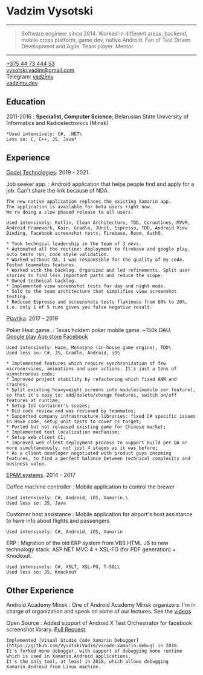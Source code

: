 Vadzim Vysotski
============

----

>  Software engineer since 2014.
>  Worked in different areas: backend, mobile cross platform, game dev, native Android.
>  Fan of Test Driven Development and Agile. Team player. Mentor.

----

[+375 44 73 444 53](tel:+375447344453) \
vysotski.vadim@gmail.com \
Telegram: [vadzimv](https://t.me/vadzimv/) \
[vadzimv.dev](https://vadzimv.dev/)

Education
---------

2011-2016
:   **Specialist, Computer Science**; Belarusian State University of Informatics and Radioelectronics (Minsk)

    *Used intensively: C#, .NET\
    Less so: C, C++, JS, Java*

Experience
----------

[Godel Technologies](https://www.godeltech.com/). 2019 - 2021.

Job seeker app. 
:   Android application that helps people find and apply for a job.
    Can't share the link because of NDA.

    The new native application replaces the existing Xamarin app.
    The application is available for beta users right now.
    We're doing a slow phased release to all users.

    Used intensively: Kotlin, Clean Architecture, TDD, Coroutines, MVVM, Android Framework, Koin, Gradle, JUnit, Espresso, TDD, Android View Binding, Facebook screenshot tests, Firebase, Room, Auth0.

    * Took technical leadership in the team of 3 devs.
    * Automated all the routine: deployment to firebase and google play, auto tests run, code style validation.
    * Worked without QA. I was responsible for the quality of my code. Tested teammates features.
    * Worked with the backlog. Organized and led refinements. Split user stories to find less important parts and reduce the scope.
    * Owned technical backlog.
    * Implemented view screenshot tests for day and night mode.
    * Sold to the team architecture that simplifies view screenshot testing.
    * Reduced Espresso and screenshots tests flakiness from 60% to 20%, i.e. only 1 of 5 runs gives you false negative result. 

[Playtika](https://www.playtika.com/). 2017 - 2019

Poker Heat game.
:   Texas holdem poker mobile game. ~150k DAU. \
    [Google play](https://play.google.com/store/apps/details?id=com.bigblueparrot.pokerfriends&hl=en&gl=US)
    [App store](https://apps.apple.com/us/app/poker-heat-texas-holdem-poker/id480523695)
    [Facebook](https://apps.facebook.com/pokerheat/)

    Used intensively: Haxe, Monosyne (in-house game engine), TDD\
    Used less so: C#, JS, Gradle, Android, iOS

    * Implemented features which require synchronization of few microservices, animations and user actions. It's just a tons of asynchronous code;
    * Improved project stability by refactoring which fixed ANR and crashes;
    * Split existing heavyweight screens into modules(module per feature), so that it's easy to: add/delete/change features, switch on/off features at runtime;
    * Setup IoC container's scopes;
    * Did code review and was reviewed by teammates;
    * Supported company infrastructure libraries: fixed C# specific issues in Haxe code, setup unit tests to cover cs target;
    * Ported but not released existing game for Chinese market;
    * Implemented text localization mechanism;
    * Setup web client CI;
    * Improved web client deployment process to support build per QA or more simultaneously, not just 4 stages as it was before;
    * As a client developer negotiated with product guys incoming features, to find a perfect balance between technical complexity and business value.

[EPAM systems](https://www.epam.com/). 2014 - 2017

Coffee machine controller
:   Mobile application to control the brewer

    Used intensively: C#, Android, iOS, Xamarin.\
    Used less so: JS, Java

Customer host assistance
:   Mobile application for airport's host assistance to have info about flights and passengers

    Used intensively: C#, Android, iOS, Xamarin

ERP
:   Migration of the old ERP system from VBS HTML JS to new technology stack: ASP.NET MVC 4 + XSL-FO (for PDF generation) + Knockout.

    Used intensively: C#, XSLT, XSL-FO, T-SQL\
    Used less so: JS, Knockout


Other Experience
--------------------

Android Academy Minsk
:   One of Android Academy Minsk organizers.
    I'm in charge of organization and speak on some of our lectures.
    See the [videos](https://youtube.com/playlist?list=PLUxHOqbz8qZ2OL9QNU6A6pRP-Nmke3OyT)

Open Source
:   Added support of Android X Test Orchestrator for facebook screenshot library.
    [Pull Request](https://github.com/facebook/screenshot-tests-for-android/pull/264).

    Implemented [Visual Studio Code Xamarin Debugger](https://github.com/VysotskiVadim/vscode-xamarin-debug) in 2018.
    It's forked mono debugger, with support of debugging mono runtime which is used in Xamarin.Android applications.
    It's the only tool, at least in 2018, which allows debugging Xamarin.Android from Linux machine.
